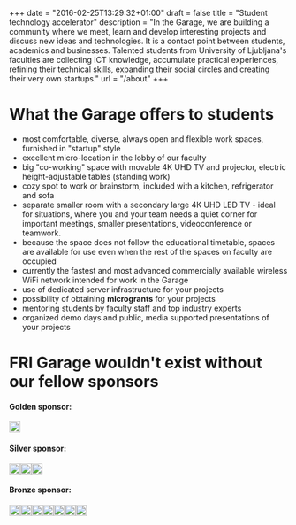 +++
date = "2016-02-25T13:29:32+01:00"
draft = false
title = "Student technology accelerator"
description = "In the Garage, we are building a community where we meet, learn and develop interesting projects and discuss new ideas and technologies. It is a contact point between students, academics and businesses. Talented students from University of Ljubljana's faculties are collecting ICT knowledge, accumulate practical experiences, refining their technical skills, expanding their social circles and creating their very own startups."
url = "/about"
+++

# What the Garage offers to students

- most comfortable, diverse, always open and flexible work spaces, furnished in "startup" style
- excellent micro-location in the lobby of our faculty
- big "co-working" space with movable 4K UHD TV and projector, electric height-adjustable tables (standing work)
- cozy spot to work or brainstorm, included with a kitchen, refrigerator and sofa
- separate smaller room with a secondary large 4K UHD LED TV - ideal for situations, where you and your team needs a quiet corner for important meetings, smaller presentations, videoconference or teamwork.
- because the space does not follow the educational timetable, spaces are available for use even when the rest of the spaces on faculty are occupied
- currently the fastest and most advanced commercially available wireless WiFi network intended for work in the Garage
- use of dedicated server infrastructure for your projects
- possibility of obtaining **microgrants** for your projects
- mentoring students by faculty staff and top industry experts
- organized demo days and public, media supported presentations of your projects

# FRI Garage wouldn't exist without our fellow sponsors

#### Golden sponsor:
<div class="container-fluid">
  <div class="row" style="display:flex;
    align-items:center;">
    <div class="col-xs-5"><a href="https://microsoft.com"><img src="/img/microsoft-logo.png" width=100%></a></div>
    <div class="col-xs-6"></div>
  </div>
</div>

#### Silver sponsor:
<div class="container-fluid">
  <div class="row" style="display:flex;
    align-items:center;">
    <div class="col-xs-3"><a href="https://nil.com"><img src="/img/nil-logo.png" width=100%></a></div>
    <div class="col-xs-1"></div>
    <div class="col-xs-3"><a href="https://intel.com"><img src="/img/intel-logo.png" width=100%></a></div>
    <div class="col-xs-1"></div>
    <div class="col-xs-3"><a href="https://lenovo.com"><img src="/img/lenovo-logo.png" width=100%></a></div>
  </div>
</div>

#### Bronze sponsor:
<div class="container-fluid">
  <div class="row" style="display:flex;
    align-items:center;">
    <div class="col-xs-2"><a href="http://www.itipo.net/"><img src="/img/chsitipo-logo.gif" width=100%></a></div>
    <div class="col-xs-2"><a href="https://agilcon.com"><img src="/img/agilcon-logo.png" width=100%></a></div>
    <div class="col-xs-2"><a href="https://oracle.com"><img src="/img/oracle-logo.png" width=100%></a></div>
    <div class="col-xs-2"><a href="https://celtra.com"><img src="/img/celtra-logo.png" width=100%></a></div>
    <div class="col-xs-2"><a href="https://ubiquityrobotics.com"><img src="/img/Ubiquity_logo.png" width=100%></a></div>
    <div class="col-xs-2"><a href="https://sap.com"><img src="/img/sap-logo.jpg" width=100%></a></div>
    <div class="col-xs-2"><a href="https://sapphir.si"><img src="/img/sapphir-logo.png" width=100%></a></div>
  </div>
</div>
